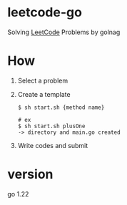 # leetcode-go
Solving [LeetCode](https://leetcode.com/) Problems by golnag

# How
1. Select a problem

2. Create a template

   ```
   $ sh start.sh {method name}

   # ex 
   $ sh start.sh plusOne
   -> directory and main.go created 
   ```

3. Write codes and submit

# version
go 1.22
